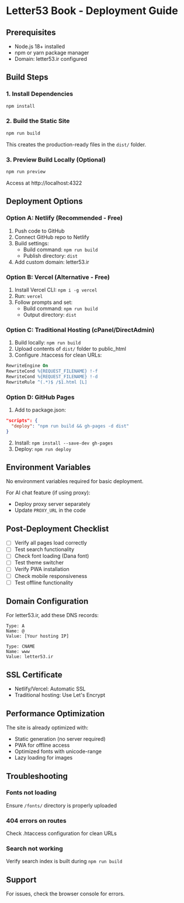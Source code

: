 # Letter53 Book - Deployment Guide

## Prerequisites
- Node.js 18+ installed
- npm or yarn package manager
- Domain: letter53.ir configured

## Build Steps

### 1. Install Dependencies
```bash
npm install
```

### 2. Build the Static Site
```bash
npm run build
```
This creates the production-ready files in the `dist/` folder.

### 3. Preview Build Locally (Optional)
```bash
npm run preview
```
Access at http://localhost:4322

## Deployment Options

### Option A: Netlify (Recommended - Free)
1. Push code to GitHub
2. Connect GitHub repo to Netlify
3. Build settings:
   - Build command: `npm run build`
   - Publish directory: `dist`
4. Add custom domain: letter53.ir

### Option B: Vercel (Alternative - Free)
1. Install Vercel CLI: `npm i -g vercel`
2. Run: `vercel`
3. Follow prompts and set:
   - Build command: `npm run build`
   - Output directory: `dist`

### Option C: Traditional Hosting (cPanel/DirectAdmin)
1. Build locally: `npm run build`
2. Upload contents of `dist/` folder to public_html
3. Configure .htaccess for clean URLs:
```apache
RewriteEngine On
RewriteCond %{REQUEST_FILENAME} !-f
RewriteCond %{REQUEST_FILENAME} !-d
RewriteRule ^(.*)$ /$1.html [L]
```

### Option D: GitHub Pages
1. Add to package.json:
```json
"scripts": {
  "deploy": "npm run build && gh-pages -d dist"
}
```
2. Install: `npm install --save-dev gh-pages`
3. Deploy: `npm run deploy`

## Environment Variables
No environment variables required for basic deployment.

For AI chat feature (if using proxy):
- Deploy proxy server separately
- Update `PROXY_URL` in the code

## Post-Deployment Checklist
- [ ] Verify all pages load correctly
- [ ] Test search functionality
- [ ] Check font loading (Dana font)
- [ ] Test theme switcher
- [ ] Verify PWA installation
- [ ] Check mobile responsiveness
- [ ] Test offline functionality

## Domain Configuration
For letter53.ir, add these DNS records:
```
Type: A
Name: @
Value: [Your hosting IP]

Type: CNAME
Name: www
Value: letter53.ir
```

## SSL Certificate
- Netlify/Vercel: Automatic SSL
- Traditional hosting: Use Let's Encrypt

## Performance Optimization
The site is already optimized with:
- Static generation (no server required)
- PWA for offline access
- Optimized fonts with unicode-range
- Lazy loading for images

## Troubleshooting

### Fonts not loading
Ensure `/fonts/` directory is properly uploaded

### 404 errors on routes
Check .htaccess configuration for clean URLs

### Search not working
Verify search index is built during `npm run build`

## Support
For issues, check the browser console for errors.